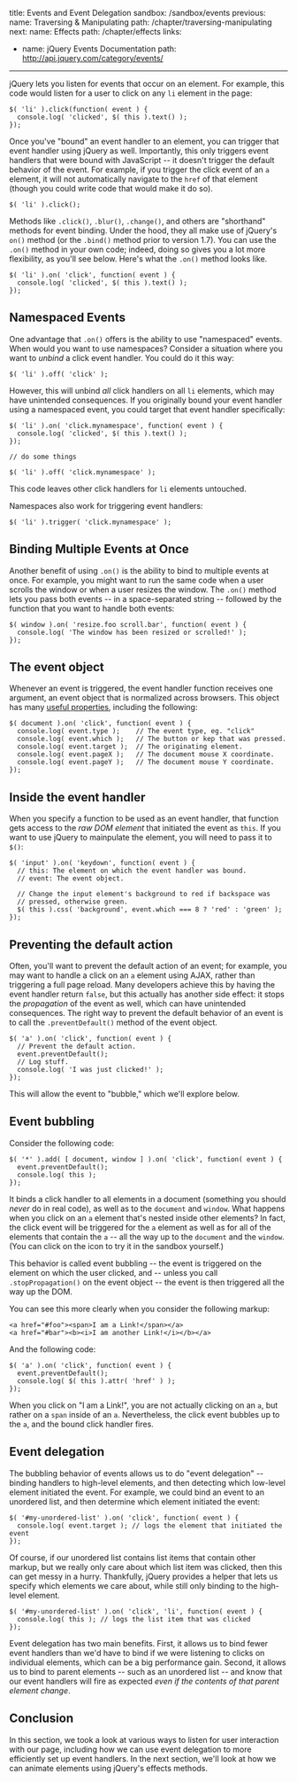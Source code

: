 title: Events and Event Delegation
sandbox: /sandbox/events
previous:
  name: Traversing & Manipulating
  path: /chapter/traversing-manipulating
next:
  name: Effects
  path: /chapter/effects
links:
  - name: jQuery Events Documentation
    path: http://api.jquery.com/category/events/
---

jQuery lets you listen for events that occur on an element. For example, this
code would listen for a user to click on any `li` element in the page:

    $( 'li' ).click(function( event ) {
      console.log( 'clicked', $( this ).text() );
    });

Once you've "bound" an event handler to an element, you can trigger that event
handler using jQuery as well. Importantly, this only triggers event handlers
that were bound with JavaScript -- it doesn't trigger the default behavior of
the event. For example, if you trigger the click event of an `a` element, it
will not automatically navigate to the `href` of that element (though you could
write code that would make it do so).

    $( 'li' ).click();

Methods like `.click()`, `.blur()`, `.change()`, and others are "shorthand"
methods for event binding. Under the hood, they all make use of jQuery's `on()`
method (or the `.bind()` method prior to version 1.7). You can use the `.on()`
method in your own code; indeed, doing so gives you a lot more flexibility, as
you'll see below. Here's what the `.on()` method looks like.

    $( 'li' ).on( 'click', function( event ) {
      console.log( 'clicked', $( this ).text() );
    });

## Namespaced Events

One advantage that `.on()` offers is the ability to use "namespaced" events.
When would you want to use namespaces? Consider a situation where you want to
*unbind* a click event handler. You could do it this way:

    $( 'li' ).off( 'click' );

However, this will unbind *all* click handlers on all `li` elements, which may
have unintended consequences. If you originally bound your event handler using
a namespaced event, you could target that event handler specifically:

    $( 'li' ).on( 'click.mynamespace', function( event ) {
      console.log( 'clicked', $( this ).text() );
    });

    // do some things

    $( 'li' ).off( 'click.mynamespace' );

This code leaves other click handlers for `li` elements untouched.

Namespaces also work for triggering event handlers:

    $( 'li' ).trigger( 'click.mynamespace' );

## Binding Multiple Events at Once

Another benefit of using `.on()` is the ability to bind to multiple events at
once. For example, you might want to run the same code when a user scrolls the
window or when a user resizes the window. The `.on()` method lets you pass both
events -- in a space-separated string -- followed by the function that you want
to handle both events:

    $( window ).on( 'resize.foo scroll.bar', function( event ) {
      console.log( 'The window has been resized or scrolled!' );
    });

## The event object

Whenever an event is triggered, the event handler function receives one
argument, an event object that is normalized across browsers. This object has
many [useful properties](http://api.jquery.com/category/events/event-object/),
including the following:

    $( document ).on( 'click', function( event ) {
      console.log( event.type );    // The event type, eg. "click"
      console.log( event.which );   // The button or kep that was pressed.
      console.log( event.target );  // The originating element.
      console.log( event.pageX );   // The document mouse X coordinate.
      console.log( event.pageY );   // The document mouse Y coordinate.
    });

## Inside the event handler

When you specify a function to be used as an event handler, that function gets
access to the *raw DOM element* that initiated the event as `this`. If you want
to use jQuery to mainpulate the element, you will need to pass it to `$()`:

    $( 'input' ).on( 'keydown', function( event ) {
      // this: The element on which the event handler was bound.
      // event: The event object.

      // Change the input element's background to red if backspace was
      // pressed, otherwise green.
      $( this ).css( 'background', event.which === 8 ? 'red' : 'green' );
    });

## Preventing the default action

Often, you'll want to prevent the default action of an event; for example, you
may want to handle a click on an `a` element using AJAX, rather than triggering
a full page reload. Many developers achieve this by having the event handler
return `false`, but this actually has another side effect: it stops the
*propagation* of the event as well, which can have unintended consequences.
The right way to prevent the default behavior of an event is to call the
`.preventDefault()` method of the event object.

    $( 'a' ).on( 'click', function( event ) {
      // Prevent the default action.
      event.preventDefault();
      // Log stuff.
      console.log( 'I was just clicked!' );
    });

This will allow the event to "bubble," which we'll explore below.

## Event bubbling

Consider the following code:

    $( '*' ).add( [ document, window ] ).on( 'click', function( event ) {
      event.preventDefault();
      console.log( this );
    });

It binds a click handler to all elements in a document (something you should
*never* do in real code), as well as to the `document` and `window`. What
happens when you click on an `a` element that's nested inside other elements?
In fact, the click event will be triggered for the `a` element as well as for
all of the elements that contain the `a` -- all the way up to the `document`
and the `window`. (You can click on the <i class="icon-eye-open"></i> icon to
try it in the sandbox yourself.)

This behavior is called event bubbling -- the event is triggered on the element
on which the user clicked, and -- unless you call `.stopPropagation()` on the
event object -- the event is then triggered all the way up the DOM.

You can see this more clearly when you consider the following markup:

    <a href="#foo"><span>I am a Link!</span></a>
    <a href="#bar"><b><i>I am another Link!</i></b></a>

And the following code:

    $( 'a' ).on( 'click', function( event ) {
      event.preventDefault();
      console.log( $( this ).attr( 'href' ) );
    });

When you click on "I am a Link!", you are not actually clicking on an `a`, but
rather on a `span` inside of an `a`. Nevertheless, the click event bubbles up
to the `a`, and the bound click handler fires.

## Event delegation

The bubbling behavior of events allows us to do "event delegation" -- binding
handlers to high-level elements, and then detecting which low-level element
initiated the event. For example, we could bind an event to an unordered list,
and then determine which element initiated the event:

    $( '#my-unordered-list' ).on( 'click', function( event ) {
      console.log( event.target ); // logs the element that initiated the event
    });

Of course, if our unordered list contains list items that contain other markup,
but we really only care about which list item was clicked, then this can get
messy in a hurry. Thankfully, jQuery provides a helper that lets us specify
which elements we care about, while still only binding to the high-level
element.

    $( '#my-unordered-list' ).on( 'click', 'li', function( event ) {
      console.log( this ); // logs the list item that was clicked
    });

Event delegation has two main benefits. First, it allows us to bind fewer event
handlers than we'd have to bind if we were listening to clicks on individual
elements, which can be a big performance gain. Second, it allows us to bind to
parent elements -- such as an unordered list -- and know that our event
handlers will fire as expected *even if the contents of that parent element
change*.

## Conclusion

In this section, we took a look at various ways to listen for user interaction
with our page, including how we can use event delegation to more efficiently
set up event handlers. In the next section, we'll look at how we can animate
elements using jQuery's effects methods.
